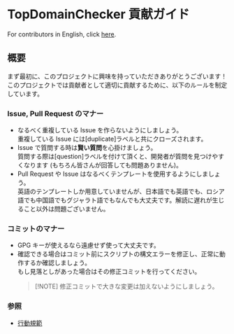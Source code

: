 # TopDomainChecker 貢献ガイド

For contributors in English, click [here](CONTRIBUTING.md).

## 概要

まず最初に、このプロジェクトに興味を持っていただきありがとうございます！  
このプロジェクトでは貢献者として適切に貢献するために、以下のルールを制定しています。

### Issue, Pull Request のマナー

- なるべく重複している Issue を作らないようにしましょう。  
  重複している Issue には\[duplicate\]ラベルと共にクローズされます。
- Issue で質問する時は**賢い質問**を心掛けましょう。  
  質問する際は\[question\]ラベルを付けて頂くと、開発者が質問を見つけやすくなります (もちろん皆さんが回答しても問題ありません)。
- Pull Request や Issue はなるべくテンプレートを使用するようにしましょう。  
  英語のテンプレートしか用意していませんが、日本語でも英語でも、ロシア語でも中国語でもグジャラト語でもなんでも大丈夫です。解読に遅れが生じること以外は問題ございません。

### コミットのマナー

- GPG キーが使えるなら遠慮せず使って大丈夫です。
- 確認できる場合はコミット前にスクリプトの構文エラーを修正し、正常に動作するか確認しましょう。  
  もし見落としがあった場合はその修正コミットを行ってください。
  > [!NOTE] 修正コミットで大きな変更は加えないようにしましょう。

### 参照

- [行動規範](CODE-OF-CONDUCT-ja.md)
